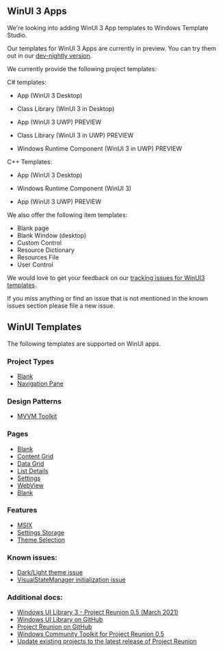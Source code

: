 ## WinUI 3 Apps

We're looking into adding WinUI 3 App templates to Windows Template Studio.

Our templates for WinUI 3 Apps are currently in preview. You can try them out in our [dev-nightly version](./../getting-started-extension.md#nightly--pre-release-feeds-for-windows-template-studio).

We currently provide the following project templates:

C# templates:
- App (WinUI 3 Desktop) 
- Class Library (WinUI 3 in Desktop) 

- App (WinUI 3 UWP) PREVIEW
- Class Library (WinUI 3 in UWP) PREVIEW
- Windows Runtime Component (WinUI 3 in UWP) PREVIEW

C++ Templates:
- App (WinUI 3 Desktop) 
- Windows Runtime Component (WinUI 3) 

- App (WinUI 3 UWP) PREVIEW

We also offer the following item templates:
- Blank page
- Blank Window (desktop)
- Custom Control
- Resource Dictionary
- Resources File
- User Control

We would love to get your feedback on our [tracking issues for WinUI3 templates](https://github.com/microsoft/WindowsTemplateStudio/issues?q=is%3Aopen+is%3Aissue+label%3Afeature+milestone%3AWinUI3).

If you miss anything or find an issue that is not mentioned in the known issues section please file a new issue.

## WinUI Templates

The following templates are supported on WinUI apps.

### Project Types

- [Blank](./projectTypes/blank.md)
- [Navigation Pane](./projectTypes/navigation-pane.md)

### Design Patterns

- [MVVM Toolkit](./frameworks/mvvmtoolkit.md)

### Pages

- [Blank](./pages/blank.md)
- [Content Grid](./pages/content-grid.md)
- [Data Grid](./pages/data-grid.md)
- [List Details](./pages/list-details.md)
- [Settings](./pages/settings.md)
- [WebView](./pages/web-view.md)
- [Blank](./pages/blank.md)

### Features

- [MSIX](./features/msix.md)
- [Settings Storage](./features/settings-storage.md)
- [Theme Selection](./features/theme-selection.md)

### Known issues:
- [Dark/Light theme issue](https://github.com/microsoft/WindowsTemplateStudio/issues/4087)
- [VisualStateManager initialization issue](https://github.com/microsoft/WindowsTemplateStudio/issues/4072)

### Additional docs:
- [Windows UI Library 3 - Project Reunion 0.5 (March 2021)](https://docs.microsoft.com/windows/apps/winui/winui3/)
- [Windows UI Library on GitHub](https://github.com/Microsoft/microsoft-ui-xaml)
- [Project Reunion on GitHub](https://github.com/microsoft/ProjectReunion)
- [Windows Community Toolkit for Project Reunion 0.5](https://devblogs.microsoft.com/ifdef-windows/windows-community-toolkit-for-project-reunion-0-5/)
- [Update existing projects to the latest release of Project Reunion](https://docs.microsoft.com/windows/apps/project-reunion/update-existing-projects-to-the-latest-release)
